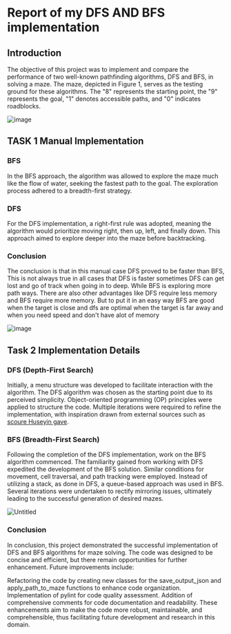 # Report of my DFS AND BFS implementation

## Introduction
The objective of this project was to implement and compare the performance of two well-known pathfinding algorithms, DFS and BFS, in solving a maze. The maze, depicted in Figure 1, serves as the testing ground for these algorithms. The "8" represents the starting point, the "9" represents the goal, "1" denotes accessible paths, and "0" indicates roadblocks.

![image](https://github.com/MorrisSimons/SCH_Applied_ai_assignment_1/assets/38280463/09718d6d-8a28-460c-b749-ae97cb76d388)



## TASK 1 Manual Implementation

### BFS
In the BFS approach, the algorithm was allowed to explore the maze much like the flow of water, seeking the fastest path to the goal. The exploration process adhered to a breadth-first strategy.

### DFS
For the DFS implementation, a right-first rule was adopted, meaning the algorithm would prioritize moving right, then up, left, and finally down. This approach aimed to explore deeper into the maze before backtracking.

### Conclusion
The conclusion is that in this manual case DFS proved to be faster than BFS, This is not always true in all cases that DFS is faster sometimes DFS can get lost and go of track when going in to deep. While BFS is exploring more path ways. There are also other advantages like DFS require less memory and BFS require more memory. But to put it in an easy way BFS are good when the target is close and dfs are optimal when the target is far away and when you need speed and don't have alot of memory

![image](https://github.com/MorrisSimons/SCH_Applied_ai_assignment_1/assets/38280463/01cff01a-98d3-4a97-a439-50b08d10938a)


## Task 2 Implementation Details

### DFS (Depth-First Search)
Initially, a menu structure was developed to facilitate interaction with the algorithm. The DFS algorithm was chosen as the starting point due to its perceived simplicity. Object-oriented programming (OP) principles were applied to structure the code. Multiple iterations were required to refine the implementation, with inspiration drawn from external sources such as  [scoure Huseyin gave](https://www.educative.io/answers/what-is-the-maze-problem). 

### BFS (Breadth-First Search)
Following the completion of the DFS implementation, work on the BFS algorithm commenced. The familiarity gained from working with DFS expedited the development of the BFS solution. Similar conditions for movement, cell traversal, and path tracking were employed. Instead of utilizing a stack, as done in DFS, a queue-based approach was used in BFS. Several iterations were undertaken to rectify mirroring issues, ultimately leading to the successful generation of desired mazes.

![Untitled](https://github.com/MorrisSimons/SCH_Applied_ai_assignment_1/assets/38280463/2ccebcb2-0509-493e-b66b-b4644cf93ad9)

### Conclusion 
In conclusion, this project demonstrated the successful implementation of DFS and BFS algorithms for maze solving. The code was designed to be concise and efficient, but there remain opportunities for further enhancement. Future improvements include:

Refactoring the code by creating new classes for the save_output_json and apply_path_to_maze functions to enhance code organization.
Implementation of pylint for code quality assessment.
Addition of comprehensive comments for code documentation and readability.
These enhancements aim to make the code more robust, maintainable, and comprehensible, thus facilitating future development and research in this domain.

